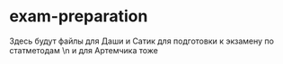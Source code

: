 # exam-preparation
Здесь будут файлы для Даши и Сатик для подготовки к экзамену по статметодам \n
и для Артемчика тоже
